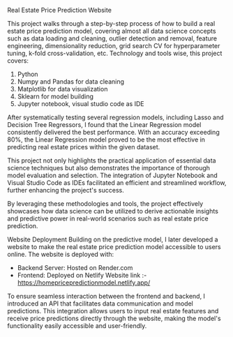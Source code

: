 Real Estate Price Prediction Website

This project walks through a step-by-step process of how to build a real estate price prediction model, covering almost all data science concepts such as data loading and cleaning, outlier detection and removal, feature engineering, dimensionality reduction, grid search CV for hyperparameter tuning, k-fold cross-validation, etc. Technology and tools wise, this project covers:

1. Python
2. Numpy and Pandas for data cleaning
3. Matplotlib for data visualization
4. Sklearn for model building
5. Jupyter notebook, visual studio code as IDE

After systematically testing several regression models, including Lasso and Decision Tree Regressors, I found that the Linear Regression model consistently delivered the best performance. With an accuracy exceeding 80%, the Linear Regression model proved to be the most effective in predicting real estate prices within the given dataset.

This project not only highlights the practical application of essential data science techniques but also demonstrates the importance of thorough model evaluation and selection. The integration of Jupyter Notebook and Visual Studio Code as IDEs facilitated an efficient and streamlined workflow, further enhancing the project's success.

By leveraging these methodologies and tools, the project effectively showcases how data science can be utilized to derive actionable insights and predictive power in real-world scenarios such as real estate price prediction.

Website Deployment
Building on the predictive model, I later developed a website to make the real estate price prediction model accessible to users online. The website is deployed with:

- Backend Server: Hosted on Render.com
- Frontend: Deployed on Netlify
Website link :- https://homepricepredictionmodel.netlify.app/

To ensure seamless interaction between the frontend and backend, I introduced an API that facilitates data communication and model predictions. This integration allows users to input real estate features and receive price predictions directly through the website, making the model's functionality easily accessible and user-friendly.


